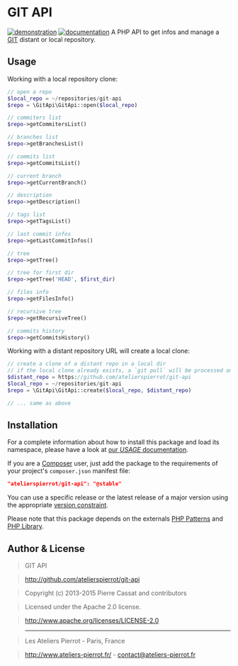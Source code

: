 GIT API
=======

[![demonstration](http://img.ateliers-pierrot-static.fr/see-the-demo.svg)](http://sites.ateliers-pierrot.fr/git-api/)
[![documentation](http://img.ateliers-pierrot-static.fr/read-the-doc.svg)](http://docs.ateliers-pierrot.fr/git-api/)
A PHP API to get infos and manage a [GIT](http://git-scm.com/) distant or local repository.


Usage
-----

Working with a local repository clone:

```php
// open a repo
$local_repo = ~/repositories/git-api
$repo = \GitApi\GitApi::open($local_repo)

// commiters list
$repo->getCommitersList()

// branches list
$repo->getBranchesList()

// commits list
$repo->getCommitsList()

// current branch
$repo->getCurrentBranch()

// description
$repo->getDescription()

// tags list
$repo->getTagsList()

// last commit infos
$repo->getLastCommitInfos()

// tree
$repo->getTree()

// tree for first dir
$repo->getTree('HEAD', $first_dir)

// files info
$repo->getFilesInfo()

// recursive tree
$repo->getRecursiveTree()

// commits history
$repo->getCommitsHistory()
```

Working with a distant repository URL will create a local clone:

```php
// create a clone of a distant repo in a local dir
// if the local clone already exists, a `git pull` will be processed on it
$distant_repo = https://github.com/atelierspierrot/git-api
$local_repo = ~/repositories/git-api
$repo = \GitApi\GitApi::create($local_repo, $distant_repo)

// ... same as above
```


Installation
------------

For a complete information about how to install this package and load its namespace, 
please have a look at [our *USAGE* documentation](http://github.com/atelierspierrot/atelierspierrot/blob/master/USAGE.md).

If you are a [Composer](http://getcomposer.org/) user, just add the package to the 
requirements of your project's `composer.json` manifest file:

```json
"atelierspierrot/git-api": "@stable"
```

You can use a specific release or the latest release of a major version using the appropriate
[version constraint](http://getcomposer.org/doc/01-basic-usage.md#package-versions).

Please note that this package depends on the externals [PHP Patterns](http://github.com/atelierspierrot/patterns)
and [PHP Library](http://github.com/atelierspierrot/library).


Author & License
----------------

>    GIT API

>    http://github.com/atelierspierrot/git-api

>    Copyright (c) 2013-2015 Pierre Cassat and contributors

>    Licensed under the Apache 2.0 license.

>    http://www.apache.org/licenses/LICENSE-2.0

>    ----

>    Les Ateliers Pierrot - Paris, France

>    <http://www.ateliers-pierrot.fr/> - <contact@ateliers-pierrot.fr>


